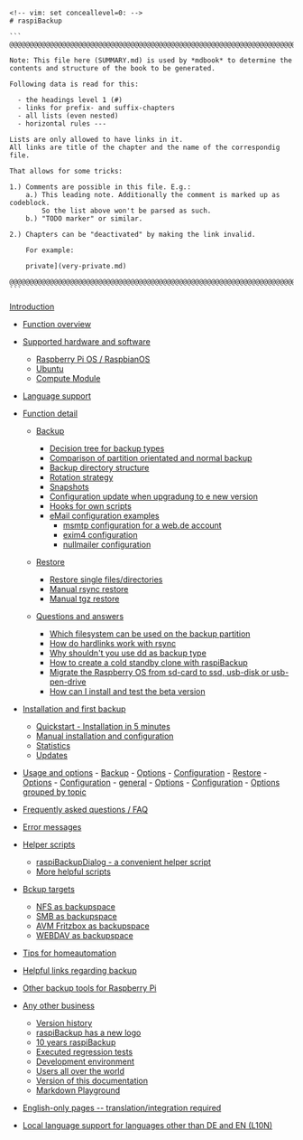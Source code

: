     <!-- vim: set conceallevel=0: -->
    # raspiBackup

    ```
    @@@@@@@@@@@@@@@@@@@@@@@@@@@@@@@@@@@@@@@@@@@@@@@@@@@@@@@@@@@@@@@@@@@@@@@@@@@@@@

    Note: This file here (SUMMARY.md) is used by *mdbook* to determine the
    contents and structure of the book to be generated.

    Following data is read for this:

      - the headings level 1 (#)
      - links for prefix- and suffix-chapters
      - all lists (even nested)
      - horizontal rules ---

    Lists are only allowed to have links in it.
    All links are title of the chapter and the name of the correspondig file.

    That allows for some tricks:

    1.) Comments are possible in this file. E.g.:
        a.) This leading note. Additionally the comment is marked up as codeblock.
            So the list above won't be parsed as such.
        b.) "TODO marker" or similar.

    2.) Chapters can be "deactivated" by making the link invalid.

        For example:

        private](very-private.md)

    @@@@@@@@@@@@@@@@@@@@@@@@@@@@@@@@@@@@@@@@@@@@@@@@@@@@@@@@@@@@@@@@@@@@@@@@@@@@@@
    ```


[Introduction](introduction.md)

- [Function overview](function-overview.md)

- [Supported hardware and software](supported-hardware-and-software.md)
    - [Raspberry Pi OS / RaspbianOS](support-for-raspbianos.md)
    - [Ubuntu](ubuntu-support.md)
    - [Compute Module](support-for-raspberry-compute-module-4-and-nvme.md)

- [Language support](language-support.md)

- [Function detail](function-intro.md)
    - [Backup](backup-intro.md)
        - [Decision tree for backup types](backuptypes.md)
        - [Comparison of partition orientated and normal backup](normal-or-partition-backup.md)
        - [Backup directory structure](backup-directory-structure.md)
        - [Rotation strategy](smart-recycle.md)
        - [Snapshots](snapshots.md)
        - [Configuration update when upgradung to e new version](configuration-update-when-upgrading-to-a-new-version.md)
        - [Hooks for own scripts](hooks-for-own-scripts.md)
        - [eMail configuration examples](email-configuration-examples.md)
            - [msmtp configuration for a web.de account](msmtp-configuration-for-web-de-account.md)
            - [exim4 configuration](exim4-configuration.md)
            - [nullmailer configuration](nullmailer-configuration.md)

    - [Restore](restore-intro.md)
        - [Restore single files/directories](how-to-retrieve-single-files-or-directories-from-the-backup.md)
        - [Manual rsync restore](manual-restore.md)
        - [Manual tgz restore](manual-restore-of-a-tgz-backup.md)

    - [Questions and answers](more-questions-and-answers.md)
        - [Which filesystem can be used on the backup partition](which-filesystem-can-be-used-on-the-backup-partition.md)
        - [How do hardlinks work with rsync](how-do-hardlinks-work-with-rsync.md)
        - [Why shouldn't you use dd as backup type](why-shouldn-t-you-use-dd-as-backup-type.md)
        - [How to create a cold standby clone with raspiBackup](how-to-create-a-cold-standby-clone-with-raspibackup.md)
        - [Migrate the Raspberry OS from sd-card to ssd, usb-disk or usb-pen-drive](migrate-the-raspberry-os-from-sd-card-to-ssd-usb-disk-or-usb-pen-drive.md)
        - [How can I install and test the beta version](how-can-i-install-and-test-the-beta-version.md)

- [Installation and first backup](installation.md) 
    - [Quickstart - Installation in 5 minutes](installation-in-5-minutes.md)
    - [Manual installation and configuration](manual-installation-and-configuration.md)
    - [Statistics](statistics.md)
    - [Updates](updates.md)
    
- [Usage and options](details.md)
        - [Backup](backup.md)
            - [Options](backup-options.md)
            - [Configuration](backup-config-options.md)
        - [Restore](restore.md)
            - [Options](restore-options.md)
            - [Configuration](restore-config-options.md)
        - [general](general.md)
            - [Options](general-options.md)
            - [Configuration](general-config-options.md)
        - [Options grouped by topic](options-by-topic.md)

- [Frequently asked questions / FAQ](faq.md)

- [Error messages](error-messages.md)

- [Helper scripts](helper-scripts.md)
    - [raspiBackupDialog - a convenient helper script](raspibackupdialog-a-convenient-helper-script-for-raspibackup.md)
    - [More helpful scripts](useful-helper-scripts.md)

- [Bckup targets](backup-targets.md)
    - [NFS as backupspace](nfs-as-backupspace.md)
    - [SMB as backupspace](smb-as-backupspace.md)
    - [AVM Fritzbox as backupspace](avm-fritzbox-as-backupspace.md)
    - [WEBDAV as backupspace](webdav-as-backupspace.md)

- [Tips for homeautomation](tips-homeautomation.md)

- [Helpful links regarding backup](helpful-links.md)
- [Other backup tools for Raspberry Pi](other-raspberry-backup-tools.md)

- [Any other business](any-other-business.md)
    - [Version history](version-history.md)
    - [raspiBackup has a new logo](raspibackup-has-a-new-logo.md)
    - [10 years raspiBackup](10-years-raspibackup.md)
    - [Executed regression tests](regressiontests-executed.md)
    - [Development environment](development-environment.md)
    - [Users all over the world](list-of-countries-raspibackup-is-used-in-the-world.md)
    - [Version of this documentation](doc-version-info-automatically-generated.md)
    - [Markdown Playground](markdown-playground.md)


- [English-only pages -- translation/integration required]()

 - [Local language support for languages other than DE and EN (L10N)](local-language-support-for-languages-other-than-de-and-en-l10n.md)


[.status]: z_SUMMARY

